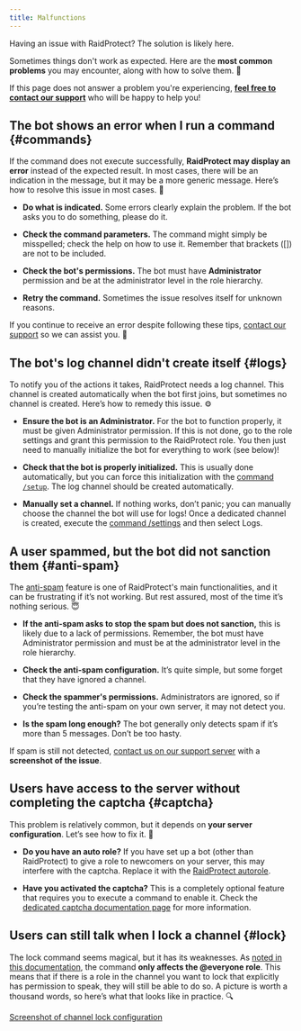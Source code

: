 ```yaml
---
title: Malfunctions
---
```


Having an issue with RaidProtect? The solution is likely here.

Sometimes things don't work as expected. Here are the **most common problems** you may encounter, along with how to solve them. 🤗 

If this page does not answer a problem you're experiencing, [**feel free to contact our support**](https://raidprotect.bot/discord) who will be happy to help you!

## The bot shows an error when I run a command {#commands}

If the command does not execute successfully, **RaidProtect may display an error** instead of the expected result. In most cases, there will be an indication in the message, but it may be a more generic message. Here’s how to resolve this issue in most cases. 🧐 

- **Do what is indicated.** Some errors clearly explain the problem. If the bot asks you to do something, please do it.

- **Check the command parameters.** The command might simply be misspelled; check the help on how to use it. Remember that brackets ([]) are not to be included.

- **Check the bot's permissions.** The bot must have **Administrator** permission and be at the administrator level in the role hierarchy.

- **Retry the command.** Sometimes the issue resolves itself for unknown reasons.

If you continue to receive an error despite following these tips, [contact our support](https://raidprotect.bot/discord) so we can assist you. 🤝 

## The bot's log channel didn't create itself {#logs}

To notify you of the actions it takes, RaidProtect needs a log channel. This channel is created automatically when the bot first joins, but sometimes no channel is created. Here’s how to remedy this issue. ⚙️ 

- **Ensure the bot is an Administrator.** For the bot to function properly, it must be given Administrator permission. If this is not done, go to the role settings and grant this permission to the RaidProtect role. You then just need to manually initialize the bot for everything to work (see below)!

- **Check that the bot is properly initialized.** This is usually done automatically, but you can force this initialization with the [command `/setup`](../setup.md#install). The log channel should be created automatically.

- **Manually set a channel.** If nothing works, don’t panic; you can manually choose the channel the bot will use for logs! Once a dedicated channel is created, execute the [command /settings](../setup.md#settings) and then select Logs.

## A user spammed, but the bot did not sanction them {#anti-spam}

The [anti-spam](../features/anti-spam.md) feature is one of RaidProtect's main functionalities, and it can be frustrating if it’s not working. But rest assured, most of the time it’s nothing serious. 😇 

- **If the anti-spam asks to stop the spam but does not sanction,** this is likely due to a lack of permissions. Remember, the bot must have Administrator permission and must be at the administrator level in the role hierarchy.

- **Check the anti-spam configuration.** It’s quite simple, but some forget that they have ignored a channel.

- **Check the spammer's permissions.** Administrators are ignored, so if you’re testing the anti-spam on your own server, it may not detect you.

- **Is the spam long enough?** The bot generally only detects spam if it’s more than 5 messages. Don’t be too hasty.

If spam is still not detected, [contact us on our support server](https://raidprotect.bot/discord) with a **screenshot of the issue**.

## Users have access to the server without completing the captcha {#captcha}

This problem is relatively common, but it depends on **your server configuration**. Let’s see how to fix it. 🏥 

- **Do you have an auto role?** If you have set up a bot (other than RaidProtect) to give a role to newcomers on your server, this may interfere with the captcha. Replace it with the [RaidProtect autorole](../features/captcha.md#autorole). 

- **Have you activated the captcha?** This is a completely optional feature that requires you to execute a command to enable it. Check the [dedicated captcha documentation page](../features/captcha.md#config) for more information.

## Users can still talk when I lock a channel {#lock}

The lock command seems magical, but it has its weaknesses. As [noted in this documentation](../features/channel-lock.md#lock), the command **only affects the @everyone role**. This means that if there is a role in the channel you want to lock that explicitly has permission to speak, they will still be able to do so. A picture is worth a thousand words, so here’s what that looks like in practice. 🔍 

[Screenshot of channel lock configuration](../../../../en/docusaurus-plugin-content-docs/version-3.1.1/assets/lock-channel-messages-raidprotect.png)
